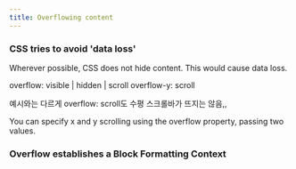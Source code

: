 ```yaml
---
title: Overflowing content
---
```


### CSS tries to avoid 'data loss'

Wherever possible, CSS does not hide content. This would cause data loss. 

overflow: visible | hidden | scroll 
overflow-y: scroll

예시와는 다르게 overflow: scroll도 수평 스크롤바가 뜨지는 않음,,

You can specify x and y scrolling using the overflow property, passing two values.

### Overflow establishes a Block Formatting Context
